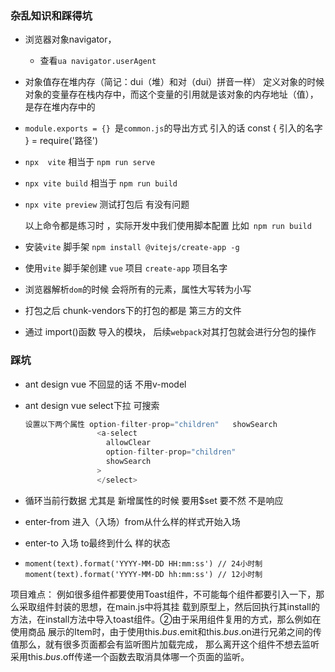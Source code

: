 ### 杂乱知识和踩得坑

* 浏览器对象navigator，

  * 查看`ua navigator.userAgent`

* 对象值存在堆内存（简记：dui（堆）和对（dui）拼音一样）
  定义对象的时候 对象的变量存在栈内存中，而这个变量的引用就是该对象的内存地址（值），是存在堆内存中的

* `module.exports = {} `是`common.js`的导出方式 引入的话 const { 引入的名字 } = require('路径')

* `npx  vite` 相当于 `npm run serve`

* `npx vite build` 相当于 `npm run build`

* `npx vite preview` 测试打包后 有没有问题

  以上命令都是练习时 ，实际开发中我们使用脚本配置 比如` npm run build`

* 安装`vite` 脚手架 `npm install @vitejs/create-app -g`

* 使用`vite` 脚手架创建 `vue` 项目 `create-app` 项目名字

* 浏览器解析`dom`的时候 会将所有的元素，属性大写转为小写

* 打包之后 chunk-vendors下的打包的都是 第三方的文件

* 通过 import()函数 导入的模块， 后续`webpack`对其打包就会进行分包的操作





### 踩坑

* ant design vue 不回显的话 不用v-model

* ant design vue select下拉 可搜索

  ```js
  设置以下两个属性 option-filter-prop="children"   showSearch
                  <a-select
                    allowClear
                    option-filter-prop="children"
                    showSearch
                  >
                  </select>
  ```

* 循环当前行数据 尤其是 新增属性的时候 要用$set 要不然 不是响应

* enter-from 进入（入场）from从什么样的样式开始入场

* enter-to 入场 to最终到什么 样的状态

* ```
  moment(text).format('YYYY-MM-DD HH:mm:ss') // 24小时制
  moment(text).format('YYYY-MM-DD hh:mm:ss') // 12小时制
  ```



































项⽬难点：
例如很多组件都要使⽤Toast组件，不可能每个组件都要引⼊⼀下，那么采取组件封装的思想，在main.js中将其挂
载到原型上，然后回执⾏其install的⽅法，在install⽅法中导⼊toast组件。②由于采⽤组件复⽤的⽅式，那么例如在使⽤商品
展⽰的Item时，由于使⽤this.$bus.$emit和this.$bus.$on进⾏兄弟之间的传值那么，就有很多⻚⾯都会有监听图⽚加载完成，
那么离开这个组件不想去监听采⽤this.$bus.$off传递⼀个函数去取消具体哪⼀个⻚⾯的监听。

